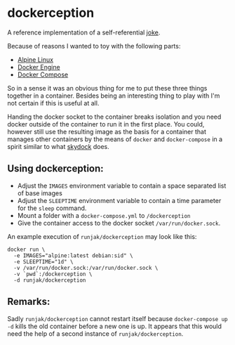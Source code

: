 # dockerception
A reference implementation of a self-referential [joke](https://xkcd.com/917/).

Because of reasons I wanted to toy with the following parts:
* [Alpine Linux](https://www.alpinelinux.org/)
* [Docker Engine](https://docs.docker.com/engine/)
* [Docker Compose](https://docs.docker.com/compose/)

So in a sense it was an obvious thing for me to put these three things together in a container.
Besides being an interesting thing to play with I'm not certain if this is useful at all.

Handing the docker socket to the container breaks isolation
and you need docker outside of the container to run it in the first place.
You could, however still use the resulting image as the basis for a container that manages
other containers by the means of `docker` and `docker-compose` in a spirit similar to what [skydock](https://github.com/crosbymichael/skydock) does.

## Using dockerception:

* Adjust the `IMAGES` environment variable to contain a space separated list of base images
* Adjust the `SLEEPTIME` environment variable to contain a time parameter for the `sleep` command.
* Mount a folder with a `docker-compose.yml` to `/dockerception`
* Give the container access to the docker socket `/var/run/docker.sock`.

An example execution of `runjak/dockerception` may look like this:
```
docker run \
  -e IMAGES="alpine:latest debian:sid" \
  -e SLEEPTIME="1d" \
  -v /var/run/docker.sock:/var/run/docker.sock \
  -v `pwd`:/dockerception \
  -d runjak/dockerception
```

## Remarks:

Sadly `runjak/dockerception` cannot restart itself because `docker-compose up -d` kills the old container before a new one is up.
It appears that this would need the help of a second instance of `runjak/dockerception`.
